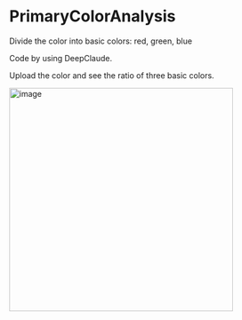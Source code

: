 # PrimaryColorAnalysis
Divide the color into basic colors: red, green, blue

Code by using DeepClaude.

Upload the color and see the ratio of three basic colors.

<img width="402" alt="image" src="https://github.com/user-attachments/assets/e0f9061d-0d1b-4b75-8c28-5fce7273ed9f" />
